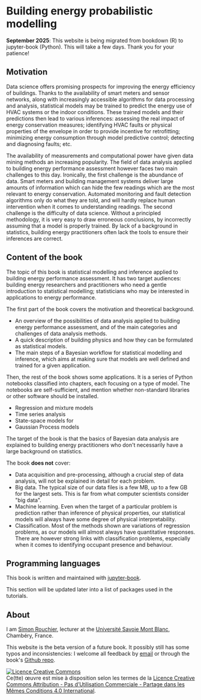 # Building energy probabilistic modelling

**September 2025**: This website is being migrated from bookdown (R) to jupyter-book (Python). This will take a few days. Thank you for your patience!

## Motivation

Data science offers promising prospects for improving the energy efficiency of buildings. Thanks to the availability of smart meters and sensor networks, along with increasingly accessible algorithms for data processing and analysis, statistical models may be trained to predict the energy use of HVAC systems or the indoor conditions. These trained models and their predictions then lead to various inferences: assessing the real impact of energy conservation measures; identifying HVAC faults or physical properties of the envelope in order to provide incentive for retrofitting; minimizing energy consumption through model	predictive control; detecting and diagnosing faults; etc.

The availability of measurements and computational power have given data mining methods an increasing popularity. The field of data analysis applied to building energy performance assessment however faces two main challenges to this day. Ironically, the first challenge is the abundance of data. Smart meters and building management systems deliver large amounts of information which can hide the few readings which are the most relevant to energy conservation. Automated monitoring and fault detection algorithms only do what they are told, and will hardly replace human intervention when it comes to understanding readings. The second challenge is the difficulty of data science. Without a principled methodology, it is very easy to draw erroneous conclusions, by incorrectly assuming that a model is properly trained. By lack of a background in statistics, building energy practitioners often lack the tools to ensure their inferences are correct.

## Content of the book

The topic of this book is statistical modelling and inference applied to building energy performance assessment. It has two target audiences: building energy researchers and practitioners who need a gentle introduction to statistical modelling; statisticians who may be interested in applications to energy performance.

The first part of the book covers the motivation and theoretical background.

* An overview of the possibilities of data analysis applied to building energy performance assessment, and of the main categories and challenges of data analysis methods.
* A quick description of building physics and how they can be formulated as statistical models.
* The main steps of a Bayesian workflow for statistical modelling and inference, which aims at making sure that models are well defined and trained for a given application.

Then, the rest of the book shows some applications. It is a series of Python notebooks classified into chapters, each focusing on a type of model. The notebooks are self-sufficient, and mention whether non-standard libraries or other software should be installed.

* Regression and mixture models
* Time series analysis
* State-space models for 
* Gaussian Process models

The target of the book is that the basics of Bayesian data analysis are explained to building energy practitioners who don't necessarily have a large background on statistics.

The book **does not** cover:

* Data acquisition and pre-processing, although a crucial step of data analysis, will not be explained in detail for each problem.
* Big data. The typical size of our data files is a few MB, up to a few GB for the largest sets. This is far from what computer scientists consider "big data".
* Machine learning. Even when the target of a particular problem is prediction rather than inference of physical properties, our statistical models will always have some degree of physical interpretability.
* Classification. Most of the methods shown are variations of regression problems, as our models will almost always have quantitative responses. There are however strong links with classification problems, especially when it comes to identifying occupant presence and behaviour.

## Programming languages

This book is written and maintained with [jupyter-book](https://jupyterbook.org/en/stable/intro.html).

This section will be updated later into a list of packages used in the tutorials.

## About

I am [Simon Rouchier](https://srouchier.github.io/), lecturer at the [Université Savoie Mont Blanc](https://www.univ-smb.fr/), Chambéry, France.

This website is the beta version of a future book. It possibly still has some typos and inconsistencies: I welcome all feedback by [email](https://srouchier.github.io/) or through the book's [Github repo](https://github.com/srouchier/buildingenergygeeks).

<a rel="license" href="http://creativecommons.org/licenses/by-nc-sa/4.0/"><img alt="Licence Creative Commons" style="border-width:0" src="https://i.creativecommons.org/l/by-nc-sa/4.0/88x31.png" /></a><br />Ce(tte) œuvre est mise à disposition selon les termes de la <a rel="license" href="http://creativecommons.org/licenses/by-nc-sa/4.0/">Licence Creative Commons Attribution - Pas d’Utilisation Commerciale - Partage dans les Mêmes Conditions 4.0 International</a>.